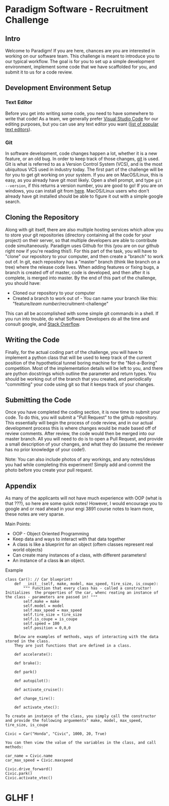 # Paradigm Software - Recruitment Challenge
## Intro
Welcome to Paradigm! If you are here, chances are you are interested in working on our software team. This challenge is meant to introduce you to our typical workflow. The goal is for you to set up a simple development environment, implement some code that we have scaffolded for you, and submit it to us for a code review.

## Development Environment Setup
### Text Editor
Before you get into writing some code, you need to have somewhere to write that code! As a team, we generally prefer [Visual Studio Code](https://code.visualstudio.com/) for our editing purposes, but you can use any text editor you want ([list of popular text editors](https://www.techradar.com/best/best-text-editors)).

### Git
In software development, code changes happen a lot, whether it is a new feature, or an old bug. In order to keep track of those changes, [git](https://en.wikipedia.org/wiki/Git) is used. Git is what is referred to as a Version Control System (VCS), and is the most ubiquitous VCS used in industry today. The first part of the challenge will be for you to get git working on your system. If you are on MacOS/Linux, this is easy, as you already have git most likely. Open a shell prompt, and type `git --version`, if this returns a version number, you are good to go! If you are on windows, you can install git from [here](https://gitforwindows.org/). MacOS/Linux users who don't already have git installed should be able to figure it out with a simple google search.

## Cloning the Repository

Along with git itself, there are also multiple hosting services which allow you to store your git repositories (directory containing all the code for your project) on their server, so that multiple developers are able to contribute code simultaneously. Paradigm uses Github for this (you are on our github right now if you're reading this!). For this part of the task, you will have to "clone" our repository to your computer, and then create a "branch" to work out of. In git, each repository has a "master" branch (think like branch on a tree) where the release code lives. When adding features or fixing bugs, a branch is created off of master, code is developed, and then after it is complete, is merged into master. By the end of this part of the challenge, you should have:
 - Cloned our repository to your computer
 - Created a branch to work out of - You can name your branch like this: "feature/*team number*/recruitment-challenge"

This can all be accomplished with some simple git commands in a shell. If you run into trouble, do what Software Developers do all the time and consult google, and [Stack Overflow](https://stackoverflow.com/).

## Writing the Code

Finally, for the actual coding part of the challenge, you will have to implement a python class that will be used to keep track of the current position of the hypothetical tunnel boring machine for the "Not-a-Boring" competition. Most of the implementation details will be left to you, and there are python docstrings which outline the parameter and return types. You should be working out of the branch that you created, and periodically "committing" your code using git so that it keeps track of your changes.

## Submitting the Code

Once you have completed the coding section, it is now time to submit your code. To do this, you will submit a "Pull Request" to the github repository. This essentially will begin the process of code review, and in our actual development process this is where changes would be made based off of review comments. After review, the code would then be merged into our master branch. All you will need to do is to open a Pull Request, and provide a small description of your changes, and what they do (assume the reviewer has no prior knowledge of your code!).

Note: You can also include photos of any workings, and any notes/ideas you had while completing this experiment! Simply add and commit the photo before you create your pull request.


## Appendix
As many of the applicants will not have much experience with OOP (what is that ???), so here are some quick notes! However, I would encourage you to google and or read ahead in your engi 3891 course notes 
to learn more, these notes are very sparse.

Main Points:
* OOP - Object Oriented Programming
* Keep data and ways to interact with that data together 
* A class is like a blueprint for an object (oftem classes represent real world objects)
* Can create many instances of a class, with different parameters! 
* An instance of a class **is** an object.

Example
```
class Car(): // Car blueprint!
    def __init__(self, make, model, max_speed, tire_size, is_coupe):
        """ Function that every class has - called a constructor! Initializes  the properties of the car, whenc reating an instance of the class - parameters are passed in! """
        self.make = make
        self.model = model
        self.max_speed = max_speed
        self.tire_size = tire_size
        self.is_coupe = is_coupe
        self.speed = 100
        self.position = 0,0,0

    Below are examples of methods, ways of interacting with the data stored in the class.
    They are just functions that are defined in a class.

    def accelerate():

    def brake():

    def park()

    def autopilot():

    def activate_cruise():

    def change_tire():

    def activate_vtec():

To create an instance of the class, you simply call the constructor and provide the following arguements" make, model, max_speed, tire_size, is_coupe

Civic = Car("Honda", "Civic", 1000, 20, True)

You can then view the value of the variables in the class, and call methods:

car_name = Civic.name
car_max_speed = Civic.maxspeed

Civic.drive_forward()
Civic.park()
Civic.activate_vtec()
```
# GLHF !